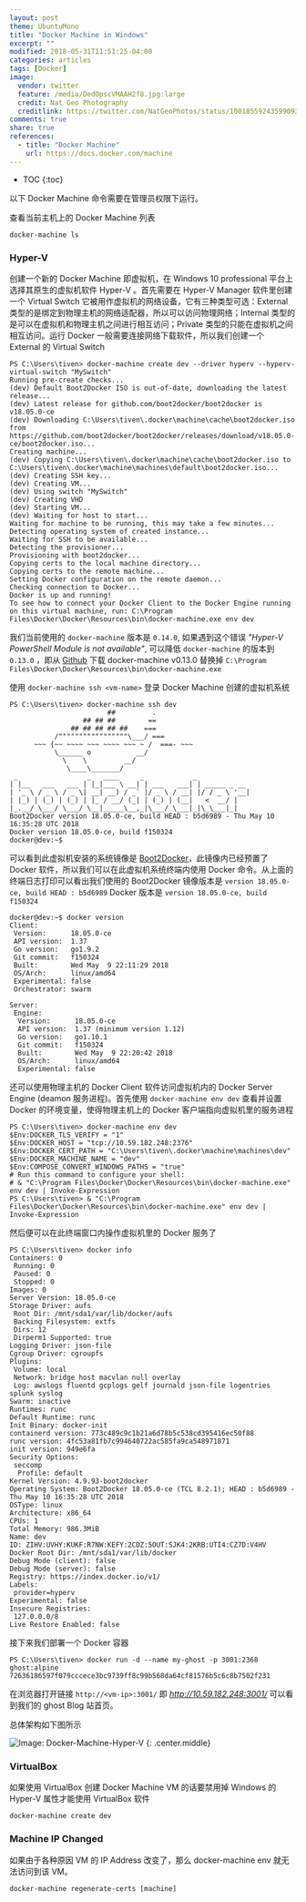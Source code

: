 ```yaml
---
layout: post
theme: UbuntuMono
title: "Docker Machine in Windows"
excerpt: ""
modified: 2018-05-31T11:51:25-04:00
categories: articles
tags: [Docker]
image:
  vendor: twitter
  feature: /media/DedOpscVMAAH2f8.jpg:large
  credit: Nat Geo Photography
  creditlink: https://twitter.com/NatGeoPhotos/status/1001855924359909376
comments: true
share: true
references:
  - title: "Docker Machine"
    url: https://docs.docker.com/machine
---
```


* TOC
{:toc}

以下 Docker Machine 命令需要在管理员权限下运行。

查看当前主机上的 Docker Machine 列表

`docker-machine ls`

### Hyper-V
创建一个新的 Docker Machine 即虚拟机，在 Windows 10 professional 平台上选择其原生的虚拟机软件 Hyper-V 。首先需要在 Hyper-V Manager 软件里创建一个 Virtual Switch 它被用作虚拟机的网络设备，它有三种类型可选：External 类型的是绑定到物理主机的网络适配器，所以可以访问物理网络；Internal 类型的是可以在虚拟机和物理主机之间进行相互访问；Private 类型的只能在虚拟机之间相互访问。运行 Docker 一般需要连接网络下载软件，所以我们创建一个 External 的 Virtual Switch
```
PS C:\Users\tiven> docker-machine create dev --driver hyperv --hyperv-virtual-switch "MySwitch"
Running pre-create checks...
(dev) Default Boot2Docker ISO is out-of-date, downloading the latest release...
(dev) Latest release for github.com/boot2docker/boot2docker is v18.05.0-ce
(dev) Downloading C:\Users\tiven\.docker\machine\cache\boot2docker.iso from https://github.com/boot2docker/boot2docker/releases/download/v18.05.0-ce/boot2docker.iso...
Creating machine...
(dev) Copying C:\Users\tiven\.docker\machine\cache\boot2docker.iso to C:\Users\tiven\.docker\machine\machines\default\boot2docker.iso...
(dev) Creating SSH key...
(dev) Creating VM...
(dev) Using switch "MySwitch"
(dev) Creating VHD
(dev) Starting VM...
(dev) Waiting for host to start...
Waiting for machine to be running, this may take a few minutes...
Detecting operating system of created instance...
Waiting for SSH to be available...
Detecting the provisioner...
Provisioning with boot2docker...
Copying certs to the local machine directory...
Copying certs to the remote machine...
Setting Docker configuration on the remote daemon...
Checking connection to Docker...
Docker is up and running!
To see how to connect your Docker Client to the Docker Engine running on this virtual machine, run: C:\Program Files\Docker\Docker\Resources\bin\docker-machine.exe env dev
```

我们当前使用的 `docker-machine` 版本是 `0.14.0`, 如果遇到这个错误 *"Hyper-V PowerShell Module is not available"*, 可以降低 `docker-machine` 的版本到 `0.13.0` ，即从 [Github](https://github.com/docker/machine/releases) 下载 docker-machine v0.13.0 替换掉 `C:\Program Files\Docker\Docker\Resources\bin\docker-machine.exe`

使用 `docker-machine ssh <vm-name>` 登录 Docker Machine 创建的虚拟机系统

```
PS C:\Users\tiven> docker-machine ssh dev
                        ##         .
                  ## ## ##        ==
               ## ## ## ## ##    ===
           /"""""""""""""""""\___/ ===
      ~~~ {~~ ~~~~ ~~~ ~~~~ ~~~ ~ /  ===- ~~~
           \______ o           __/
             \    \         __/
              \____\_______/
 _                 _   ____     _            _
| |__   ___   ___ | |_|___ \ __| | ___   ___| | _____ _ __
| '_ \ / _ \ / _ \| __| __) / _` |/ _ \ / __| |/ / _ \ '__|
| |_) | (_) | (_) | |_ / __/ (_| | (_) | (__|   <  __/ |
|_.__/ \___/ \___/ \__|_____\__,_|\___/ \___|_|\_\___|_|
Boot2Docker version 18.05.0-ce, build HEAD : b5d6989 - Thu May 10 16:35:28 UTC 2018
Docker version 18.05.0-ce, build f150324
docker@dev:~$
```
可以看到此虚拟机安装的系统镜像是 [Boot2Docker][boot2docker/releases]，此镜像内已经预置了 Docker 软件，所以我们可以在此虚拟机系统终端内使用 Docker 命令。从上面的终端日志打印可以看出我们使用的 Boot2Docker 镜像版本是 `version 18.05.0-ce, build HEAD : b5d6989` Docker 版本是 `version 18.05.0-ce, build f150324`
```
docker@dev:~$ docker version
Client:
 Version:      18.05.0-ce
 API version:  1.37
 Go version:   go1.9.2
 Git commit:   f150324
 Built:        Wed May  9 22:11:29 2018
 OS/Arch:      linux/amd64
 Experimental: false
 Orchestrator: swarm

Server:
 Engine:
  Version:      18.05.0-ce
  API version:  1.37 (minimum version 1.12)
  Go version:   go1.10.1
  Git commit:   f150324
  Built:        Wed May  9 22:20:42 2018
  OS/Arch:      linux/amd64
  Experimental: false
```

还可以使用物理主机的 Docker Client 软件访问虚拟机内的 Docker Server Engine (deamon 服务进程)。首先使用 `docker-machine env dev` 查看并设置 Docker 的环境变量，使得物理主机上的 Docker 客户端指向虚拟机里的服务进程
```
PS C:\Users\tiven> docker-machine env dev
$Env:DOCKER_TLS_VERIFY = "1"
$Env:DOCKER_HOST = "tcp://10.59.182.248:2376"
$Env:DOCKER_CERT_PATH = "C:\Users\tiven\.docker\machine\machines\dev"
$Env:DOCKER_MACHINE_NAME = "dev"
$Env:COMPOSE_CONVERT_WINDOWS_PATHS = "true"
# Run this command to configure your shell:
# & "C:\Program Files\Docker\Docker\Resources\bin\docker-machine.exe" env dev | Invoke-Expression
PS C:\Users\tiven> & "C:\Program Files\Docker\Docker\Resources\bin\docker-machine.exe" env dev | Invoke-Expression
```
然后便可以在此终端窗口内操作虚拟机里的 Docker 服务了
```
PS C:\Users\tiven> docker info
Containers: 0
 Running: 0
 Paused: 0
 Stopped: 0
Images: 0
Server Version: 18.05.0-ce
Storage Driver: aufs
 Root Dir: /mnt/sda1/var/lib/docker/aufs
 Backing Filesystem: extfs
 Dirs: 12
 Dirperm1 Supported: true
Logging Driver: json-file
Cgroup Driver: cgroupfs
Plugins:
 Volume: local
 Network: bridge host macvlan null overlay
 Log: awslogs fluentd gcplogs gelf journald json-file logentries splunk syslog
Swarm: inactive
Runtimes: runc
Default Runtime: runc
Init Binary: docker-init
containerd version: 773c489c9c1b21a6d78b5c538cd395416ec50f88
runc version: 4fc53a81fb7c994640722ac585fa9ca548971871
init version: 949e6fa
Security Options:
 seccomp
  Profile: default
Kernel Version: 4.9.93-boot2docker
Operating System: Boot2Docker 18.05.0-ce (TCL 8.2.1); HEAD : b5d6989 - Thu May 10 16:35:28 UTC 2018
OSType: linux
Architecture: x86_64
CPUs: 1
Total Memory: 986.3MiB
Name: dev
ID: ZIHV:UVHY:KUKF:R7NW:KEFY:2CDZ:5OUT:SJK4:2KRB:UTI4:CZ7D:V4HV
Docker Root Dir: /mnt/sda1/var/lib/docker
Debug Mode (client): false
Debug Mode (server): false
Registry: https://index.docker.io/v1/
Labels:
 provider=hyperv
Experimental: false
Insecure Registries:
 127.0.0.0/8
Live Restore Enabled: false
```
接下来我们部署一个 Docker 容器
```
PS C:\Users\tiven> docker run -d --name my-ghost -p 3001:2368 ghost:alpine
72636186597f079cccece3bc9739ff8c99b568da64cf81576b5c6c8b7502f231
```
在浏览器打开链接 `http://<vm-ip>:3001/` 即 *http://10.59.182.248:3001/* 可以看到我们的 ghost Blog 站首页。

总体架构如下图所示

![Image: Docker-Machine-Hyper-V](/images/devops/infrastructure/docker/Docker-Machine-Hyper-V.png)
{: .center.middle}

### VirtualBox
如果使用 VirtualBox 创建 Docker Machine VM 的话要禁用掉 Windows 的 Hyper-V 属性才能使用 VirtualBox 软件
```
docker-machine create dev
```

### Machine IP Changed
如果由于各种原因 VM 的 IP Address 改变了，那么 docker-machine env 就无法访问到该 VM。

`docker-machine regenerate-certs [machine]`


[boot2docker]:https://github.com/boot2docker/boot2docker
[boot2docker/releases]:https://github.com/boot2docker/boot2docker/releases
